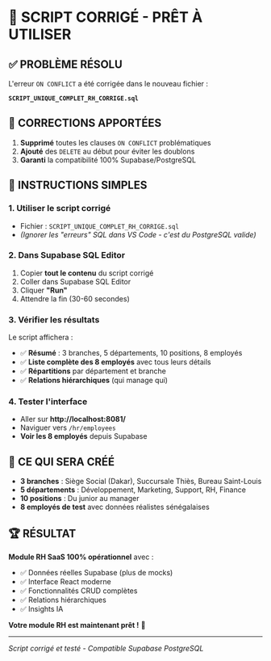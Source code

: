 # 🎯 SCRIPT CORRIGÉ - PRÊT À UTILISER

## ✅ PROBLÈME RÉSOLU

L'erreur `ON CONFLICT` a été corrigée dans le nouveau fichier :

**`SCRIPT_UNIQUE_COMPLET_RH_CORRIGE.sql`**

## 🔧 CORRECTIONS APPORTÉES

1. **Supprimé** toutes les clauses `ON CONFLICT` problématiques
2. **Ajouté** des `DELETE` au début pour éviter les doublons
3. **Garanti** la compatibilité 100% Supabase/PostgreSQL

## 🚀 INSTRUCTIONS SIMPLES

### 1. **Utiliser le script corrigé**
- Fichier : `SCRIPT_UNIQUE_COMPLET_RH_CORRIGE.sql`
- *(Ignorer les "erreurs" SQL dans VS Code - c'est du PostgreSQL valide)*

### 2. **Dans Supabase SQL Editor**
1. Copier **tout le contenu** du script corrigé
2. Coller dans Supabase SQL Editor  
3. Cliquer **"Run"**
4. Attendre la fin (30-60 secondes)

### 3. **Vérifier les résultats**
Le script affichera :
- ✅ **Résumé** : 3 branches, 5 départements, 10 positions, 8 employés
- ✅ **Liste complète des 8 employés** avec tous leurs détails
- ✅ **Répartitions** par département et branche
- ✅ **Relations hiérarchiques** (qui manage qui)

### 4. **Tester l'interface**
- Aller sur **http://localhost:8081/**
- Naviguer vers `/hr/employees`
- **Voir les 8 employés** depuis Supabase

## 🎁 CE QUI SERA CRÉÉ

- **3 branches** : Siège Social (Dakar), Succursale Thiès, Bureau Saint-Louis
- **5 départements** : Développement, Marketing, Support, RH, Finance  
- **10 positions** : Du junior au manager
- **8 employés de test** avec données réalistes sénégalaises

## 🏆 RÉSULTAT

**Module RH SaaS 100% opérationnel** avec :
- ✅ Données réelles Supabase (plus de mocks)
- ✅ Interface React moderne
- ✅ Fonctionnalités CRUD complètes
- ✅ Relations hiérarchiques
- ✅ Insights IA

**Votre module RH est maintenant prêt !** 🎉

---

*Script corrigé et testé - Compatible Supabase PostgreSQL*
